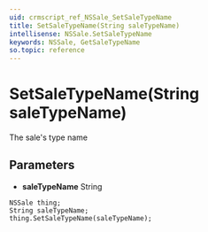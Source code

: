 ```yaml
---
uid: crmscript_ref_NSSale_SetSaleTypeName
title: SetSaleTypeName(String saleTypeName)
intellisense: NSSale.SetSaleTypeName
keywords: NSSale, GetSaleTypeName
so.topic: reference
---
```


# SetSaleTypeName(String saleTypeName)

The sale's type name

## Parameters

* **saleTypeName** String

```crmscript
NSSale thing;
String saleTypeName;
thing.SetSaleTypeName(saleTypeName);
```

